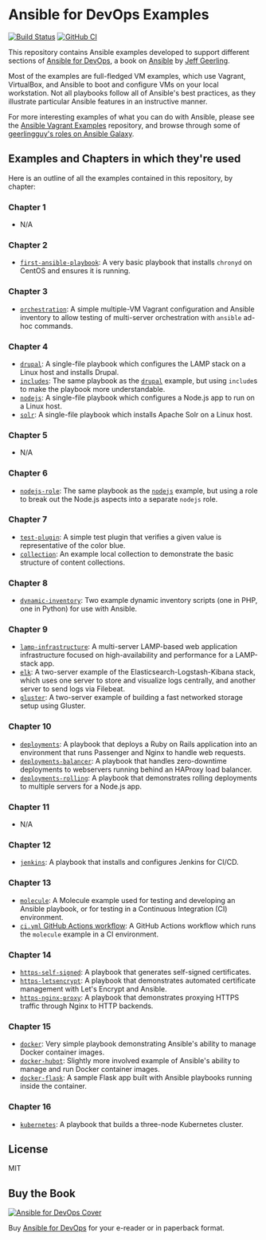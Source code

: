 # Ansible for DevOps Examples

[![Build Status](https://travis-ci.org/geerlingguy/ansible-for-devops.svg?branch=master)](https://travis-ci.org/geerlingguy/ansible-for-devops) [![GitHub CI](https://github.com/geerlingguy/ansible-for-devops/workflows/CI/badge.svg?branch=master&event=push)](https://github.com/geerlingguy/ansible-for-devops/actions)

This repository contains Ansible examples developed to support different sections of [Ansible for DevOps](https://www.ansiblefordevops.com/), a book on [Ansible](http://www.ansible.com/) by [Jeff Geerling](https://www.jeffgeerling.com/).

Most of the examples are full-fledged VM examples, which use Vagrant, VirtualBox, and Ansible to boot and configure VMs on your local workstation. Not all playbooks follow all of Ansible's best practices, as they illustrate particular Ansible features in an instructive manner.

For more interesting examples of what you can do with Ansible, please see the [Ansible Vagrant Examples](https://github.com/geerlingguy/ansible-vagrant-examples) repository, and browse through some of [geerlingguy's roles on Ansible Galaxy](https://galaxy.ansible.com/geerlingguy/).

## Examples and Chapters in which they're used

Here is an outline of all the examples contained in this repository, by chapter:

### Chapter 1

  - N/A

### Chapter 2

  - [`first-ansible-playbook`](first-ansible-playbook/): A very basic playbook that installs `chronyd` on CentOS and ensures it is running.

### Chapter 3

  - [`orchestration`](orchestration/): A simple multiple-VM Vagrant configuration and Ansible inventory to allow testing of multi-server orchestration with `ansible` ad-hoc commands.

### Chapter 4

  - [`drupal`](drupal/): A single-file playbook which configures the LAMP stack on a Linux host and installs Drupal.
  - [`includes`](includes/): The same playbook as the [`drupal`](drupal/) example, but using `include`s to make the playbook more understandable.
  - [`nodejs`](nodejs/): A single-file playbook which configures a Node.js app to run on a Linux host.
  - [`solr`](solr/): A single-file playbook which installs Apache Solr on a Linux host.

### Chapter 5

  - N/A

### Chapter 6

  - [`nodejs-role`](nodejs-role/): The same playbook as the [`nodejs`](nodejs/) example, but using a role to break out the Node.js aspects into a separate `nodejs` role.

### Chapter 7

  - [`test-plugin`](test-plugin/): A simple test plugin that verifies a given value is representative of the color blue.
  - [`collection`](collection/): An example local collection to demonstrate the basic structure of content collections.

### Chapter 8

  - [`dynamic-inventory`](dynamic-inventory/): Two example dynamic inventory scripts (one in PHP, one in Python) for use with Ansible.

### Chapter 9

  - [`lamp-infrastructure`](lamp-infrastructure/): A multi-server LAMP-based web application infrastructure focused on high-availability and performance for a LAMP-stack app.
  - [`elk`](elk/): A two-server example of the Elasticsearch-Logstash-Kibana stack, which uses one server to store and visualize logs centrally, and another server to send logs via Filebeat.
  - [`gluster`](gluster/): A two-server example of building a fast networked storage setup using Gluster.

### Chapter 10

  - [`deployments`](deployments/): A playbook that deploys a Ruby on Rails application into an environment that runs Passenger and Nginx to handle web requests.
  - [`deployments-balancer`](deployments-balancer/): A playbook that handles zero-downtime deployments to webservers running behind an HAProxy load balancer.
  - [`deployments-rolling`](deployments-rolling/): A playbook that demonstrates rolling deployments to multiple servers for a Node.js app.

### Chapter 11

  - N/A

### Chapter 12

  - [`jenkins`](jenkins/): A playbook that installs and configures Jenkins for CI/CD.

### Chapter 13

  - [`molecule`](molecule/): A Molecule example used for testing and developing an Ansible playbook, or for testing in a Continuous Integration (CI) environment.
  - [`ci.yml` GitHub Actions workflow](.github/workflows/ci.yml): A GitHub Actions workflow which runs the `molecule` example in a CI environment.

### Chapter 14

  - [`https-self-signed`](https-self-signed/): A playbook that generates self-signed certificates.
  - [`https-letsencrypt`](https-letsencrypt/): A playbook that demonstrates automated certificate management with Let's Encrypt and Ansible.
  - [`https-nginx-proxy`](https-nginx-proxy/): A playbook that demonstrates proxying HTTPS traffic through Nginx to HTTP backends.

### Chapter 15

  - [`docker`](docker/): Very simple playbook demonstrating Ansible's ability to manage Docker container images.
  - [`docker-hubot`](docker-hubot/): Slightly more involved example of Ansible's ability to manage and run Docker container images.
  - [`docker-flask`](docker-flask/): A sample Flask app built with Ansible playbooks running inside the container.

### Chapter 16

  - [`kubernetes`](kubernetes/): A playbook that builds a three-node Kubernetes cluster.

## License

MIT

## Buy the Book

[![Ansible for DevOps Cover](https://s3.amazonaws.com/titlepages.leanpub.com/ansible-for-devops/medium)](https://www.ansiblefordevops.com/)

Buy [Ansible for DevOps](https://www.ansiblefordevops.com/) for your e-reader or in paperback format.
